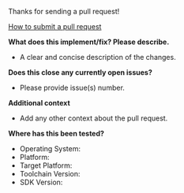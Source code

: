 Thanks for sending a pull request!

[How to submit a pull request](https://github.com/VREMSoftwareDevelopment/WiFiAnalyzer/wiki/Pull-Request)

**What does this implement/fix? Please describe.**
- A clear and concise description of the changes.

**Does this close any currently open issues?**
- Please provide issue(s) number.

**Additional context**
- Add any other context about the pull request.

**Where has this been tested?**
- Operating System:
- Platform:
- Target Platform:
- Toolchain Version:
- SDK Version:
